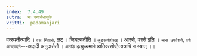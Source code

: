 ```yaml
---
index:  7.4.49
sutra:  सः स्यार्धधातुके
vritti:  padamanjari
---
```


वत्स्यतीत्यादि । `वस निवासे`, लट् । जिघत्सतीति । `लुङ्सनोर्घस्लृ` । आस्से, वस्से इति । `आस उपवेशने`, `वशे आच्छादने`---अदादी अनुदात्तेतौ । `अतङि` इत्युच्यमाने व्यतिवत्सीष्टेत्यत्रापि न स्यात् ।।
